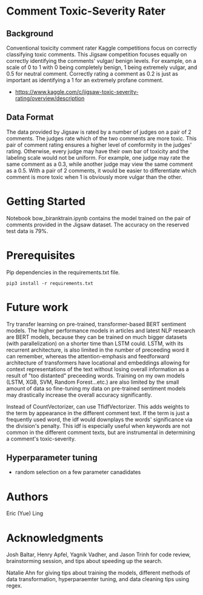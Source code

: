 # Comment Toxic-Severity Rater

## Background
Conventional toxicity comment rater Kaggle competitions focus on correctly classifying toxic comments. This Jigsaw competition focuses equally on correctly identifying the comments' vulgar/ benign levels. For example, on a scale of 0 to 1 with 0 being completely benign, 1 being extremely vulgar, and 0.5 for neutral comment. Correctly rating a comment as 0.2 is just as important as identifying a 1 for an extremely profane comment. 

* https://www.kaggle.com/c/jigsaw-toxic-severity-rating/overview/description

## Data Format
The data provided by Jigsaw is rated by a number of judges on a pair of 2 comments. The judges rate which of the two comments are more toxic. This pair of comment rating ensures a higher level of comformity in the judges' rating. Otherwise, every judge may have their own bar of toxicity and the labeling scale would not be uniform. For example, one judge may rate the same comment as a 0.3, while another judge may view the same comment as a 0.5. With a pair of 2 comments, it would be easier to differentiate which comment is more toxic when 1 is obviously more vulgar than the other. 

# Getting Started
Notebook bow_biranktrain.ipynb contains the model trained on the pair of comments provided in the Jigsaw dataset. The accuracy on the reserved test data is 79%. 

# Prerequisites
Pip dependencies in the requirements.txt file.

    pip3 install -r requirements.txt 
    
# Future work 
Try transfer learning on pre-trained, transformer-based BERT sentiment models. The higher performance models in articles and latest NLP research are BERT models, because they can be trained on much bigger datasets (with parallelization) on a shorter time than LSTM could. LSTM, with its recurrent architecture, is also limited in the number of preceeding word it can remember, whereas the attention-emphasis and feedforward architecture of transformers have locational and embeddings allowing for context representations of the text without losing overall information as a result of "too distanted" preceeding words. Training on my own models (LSTM, XGB, SVM, Random Forest...etc.) are also limited by the small amount of data so fine-tuning my data on pre-trained sentiment models may drastically increase the overall accuracy significantly. 

Instead of CountVectorizer, can use TfidfVectorizer. This adds weights to the term by appearance in the different comment text. If the term is just a frequently used word, the idf would downplays the words' significance via the division's penalty. This idf is especially useful when keywords are not common in the different comment texts, but are instrumental in determining a comment's toxic-severity.

## Hyperparameter tuning
   * random selection on a few parameter canadidates

# Authors
Eric (Yue) Ling

# Acknowledgments
Josh Baltar, Henry Apfel, Yagnik Vadher, and Jason Trinh for code review, brainstorming session, and tips about speeding up the search. 

Natalie Ahn for giving tips about training the models, different methods of data transformation, hyperparaemter tuning, and data cleaning tips using regex. 

